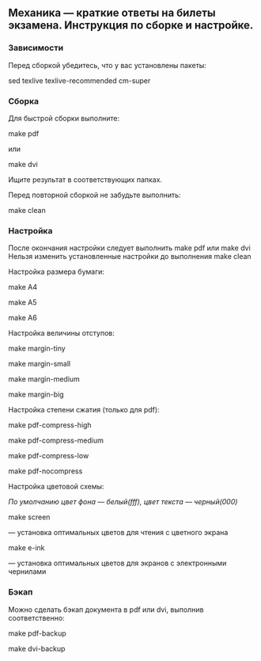 ## Механика — краткие ответы на билеты экзамена. Инструкция по сборке и настройке.

### Зависимости

Перед сборкой убедитесь, что у вас установлены пакеты:

sed
texlive
texlive-recommended
cm-super

### Сборка

Для быстрой сборки выполните:

make pdf

или

make dvi

Ищите результат в соответствующих папках.

Перед повторной сборкой не забудьте выполнить:

make clean

### Настройка

После окончания настройки следует выполнить make pdf или make dvi
Нельзя изменить установленные настройки до выполнения make clean

Настройка размера бумаги:

make A4

make A5

make A6

Настройка величины отступов:

make margin-tiny

make margin-small

make margin-medium

make margin-big

Настройка степени сжатия (только для pdf):

make pdf-compress-high

make pdf-compress-medium

make pdf-compress-low

make pdf-nocompress

Настройка цветовой схемы:

*По умолчанию цвет фона — белый(fff), цвет текста — черный(000)*

make screen

— установка оптимальных цветов для чтения с цветного экрана

make e-ink

— установка оптимальных цветов для экранов с электронными чернилами 

### Бэкап

Можно сделать бэкап документа в pdf или dvi, выполнив соответственно:

make pdf-backup

make dvi-backup


